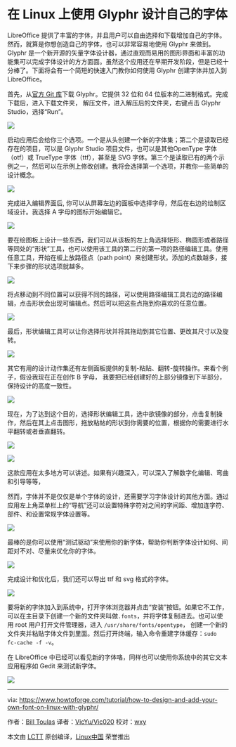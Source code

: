 在 Linux 上使用 Glyphr 设计自己的字体
=============

LibreOffice 提供了丰富的字体，并且用户可以自由选择和下载增加自己的字体。然而，就算是你想创造自己的字体，也可以非常容易地使用 Glyphr 来做到。Glyphr 是一个新开源的矢量字体设计器，通过直观而易用的图形界面和丰富的功能集可以完成字体设计的方方面面。虽然这个应用还在早期开发阶段，但是已经十分棒了。下面将会有一个简短的快速入门教你如何使用 Glyphr 创建字体并加入到 LibreOffice。

首先，从[官方 Git 库][14]下载 Glyphr。它提供 32 位和 64 位版本的二进制格式。完成下载后，进入下载文件夹， 解压文件，进入解压后的文件夹，右键点击 Glyphr Studio，选择“Run”。

[
 ![](https://www.howtoforge.com/images/how-to-design-and-add-your-own-font-on-linux-with-glyphr/pic_1.png) 
][13]

启动应用后会给你三个选项。一个是从头创建一个新的字体集；第二个是读取已经存在的项目，可以是 Glyphr Studio 项目文件，也可以是其他OpenType 字体（otf）或 TrueType 字体（ttf），甚至是 SVG 字体。第三个是读取已有的两个示例之一，然后可以在示例上修改创建。我将会选择第一个选项，并教你一些简单的设计概念。

[
 ![](https://www.howtoforge.com/images/how-to-design-and-add-your-own-font-on-linux-with-glyphr/pic_2.png) 
][12]

完成进入编辑界面后, 你可以从屏幕左边的面板中选择字母，然后在右边的绘制区域设计。我选择 A 字母的图标开始编辑它。

[
 ![](https://www.howtoforge.com/images/how-to-design-and-add-your-own-font-on-linux-with-glyphr/pic_3.png) 
][11]

要在绘图板上设计一些东西，我们可以从该板的左上角选择矩形、椭圆形或者路径等同处的“形状”工具，也可以使用该工具的第二行的第一项的路径编辑工具。使用任意工具，开始在板上放路径点（path point）来创建形状。添加的点数越多，接下来步骤的形状选项就越多。

[
 ![](https://www.howtoforge.com/images/how-to-design-and-add-your-own-font-on-linux-with-glyphr/pic_4.png) 
][10]

将点移动到不同位置可以获得不同的路径，可以使用路径编辑工具右边的路径编辑，点击形状会出现可编辑点。然后可以把这些点拖到你喜欢的任意位置。

[
 ![](https://www.howtoforge.com/images/how-to-design-and-add-your-own-font-on-linux-with-glyphr/pic_5.png) 
][9]

最后，形状编辑工具可以让你选择形状并将其拖动到其它位置、更改其尺寸以及旋转。

[
 ![](https://www.howtoforge.com/images/how-to-design-and-add-your-own-font-on-linux-with-glyphr/pic_6.png) 
][8]

其它有用的设计动作集还有左侧面板提供的复制-粘贴、翻转-旋转操作。来看个例子，假设我现在正在创作 B 字母，  我要把已经创建好的上部分镜像到下半部分，保持设计的高度一致性。

[
 ![](https://www.howtoforge.com/images/how-to-design-and-add-your-own-font-on-linux-with-glyphr/pic_7.png) 
][7]

现在，为了达到这个目的，选择形状编辑工具，选中欲镜像的部分，点击复制操作，然后在其上点击图形，拖放粘帖的形状到你需要的位置，根据你的需要进行水平翻转或者垂直翻转。

[
 ![](https://www.howtoforge.com/images/how-to-design-and-add-your-own-font-on-linux-with-glyphr/pic_8.png) 
][6]

[
 ![](https://www.howtoforge.com/images/how-to-design-and-add-your-own-font-on-linux-with-glyphr/pic_9.png) 
][5]

这款应用在太多地方可以讲述。如果有兴趣深入，可以深入了解数字化编辑、弯曲和引导等等，

然而，字体并不是仅仅是单个字体的设计，还需要学习字体设计的其他方面。通过应用左上角菜单栏上的“导航”还可以设置特殊字符对之间的字间距、增加连字符、部件、和设置常规字体设置等。

[
 ![](https://www.howtoforge.com/images/how-to-design-and-add-your-own-font-on-linux-with-glyphr/pic_10.png) 
][4]

最棒的是你可以使用“测试驱动”来使用你的新字体，帮助你判断字体设计如何、间距对不对、尽量来优化你的字体。

[
 ![](https://www.howtoforge.com/images/how-to-design-and-add-your-own-font-on-linux-with-glyphr/pic_11.png) 
][3]

完成设计和优化后，我们还可以导出 ttf 和 svg 格式的字体。

[
 ![](https://www.howtoforge.com/images/how-to-design-and-add-your-own-font-on-linux-with-glyphr/pic_12.png) 
][2]

要将新的字体加入到系统中，打开字体浏览器并点击“安装”按钮。如果它不工作，可以在主目录下创建一个新的文件夹叫做`.fonts`，并将字体复制进去。也可以使用 root 用户打开文件管理器，进入 `/usr/share/fonts/opentype`， 创建一个新的文件夹并粘贴字体文件到里面。然后打开终端，输入命令重建字体缓存：`sudo fc-cache -f -v`。

在 LibreOffice 中已经可以看见新的字体咯，同样也可以使用你系统中的其它文本应用程序如 Gedit 来测试新字体。

[
 ![](https://www.howtoforge.com/images/how-to-design-and-add-your-own-font-on-linux-with-glyphr/pic_13.png) 
][1]

--------------------------------------------------------------------------------

via: https://www.howtoforge.com/tutorial/how-to-design-and-add-your-own-font-on-linux-with-glyphr/

作者：[Bill Toulas][a]
译者：[VicYu/Vic020](http://vicyu.net)
校对：[wxy](https://github.com/wxy)

本文由 [LCTT](https://github.com/LCTT/TranslateProject) 原创编译，[Linux中国](https://linux.cn/) 荣誉推出

[a]:https://twitter.com/howtoforgecom
[1]:https://www.howtoforge.com/images/how-to-design-and-add-your-own-font-on-linux-with-glyphr/big/pic_13.png
[2]:https://www.howtoforge.com/images/how-to-design-and-add-your-own-font-on-linux-with-glyphr/big/pic_12.png
[3]:https://www.howtoforge.com/images/how-to-design-and-add-your-own-font-on-linux-with-glyphr/big/pic_11.png
[4]:https://www.howtoforge.com/images/how-to-design-and-add-your-own-font-on-linux-with-glyphr/big/pic_10.png
[5]:https://www.howtoforge.com/images/how-to-design-and-add-your-own-font-on-linux-with-glyphr/big/pic_9.png
[6]:https://www.howtoforge.com/images/how-to-design-and-add-your-own-font-on-linux-with-glyphr/big/pic_8.png
[7]:https://www.howtoforge.com/images/how-to-design-and-add-your-own-font-on-linux-with-glyphr/big/pic_7.png
[8]:https://www.howtoforge.com/images/how-to-design-and-add-your-own-font-on-linux-with-glyphr/big/pic_6.png
[9]:https://www.howtoforge.com/images/how-to-design-and-add-your-own-font-on-linux-with-glyphr/big/pic_5.png
[10]:https://www.howtoforge.com/images/how-to-design-and-add-your-own-font-on-linux-with-glyphr/big/pic_4.png
[11]:https://www.howtoforge.com/images/how-to-design-and-add-your-own-font-on-linux-with-glyphr/big/pic_3.png
[12]:https://www.howtoforge.com/images/how-to-design-and-add-your-own-font-on-linux-with-glyphr/big/pic_2.png
[13]:https://www.howtoforge.com/images/how-to-design-and-add-your-own-font-on-linux-with-glyphr/big/pic_1.png
[14]:https://github.com/glyphr-studio/Glyphr-Studio-Desktop
